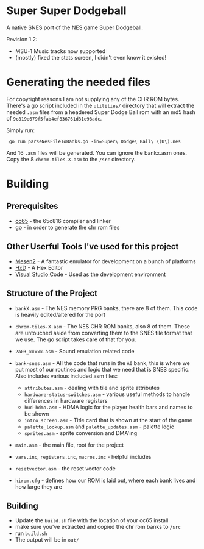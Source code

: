 # Super Super Dodgeball
A native SNES port of the NES game Super Dodgeball.

Revision 1.2:
* MSU-1 Music tracks now supported
* (mostly) fixed the stats screen, I didn't even know it existed!

# Generating the needed files

For copyright reasons I am not supplying any of the CHR ROM bytes.  There's a go script included in the `utilities/` directory that will extract the needed `.asm` files from a headered Super Dodge Ball rom with an md5 hash of `9c819e679f5fab4ef836761d31e98adc`.

Simply run:

` go run parseNesFileToBanks.go -in=Super\ Dodge\ Ball\ \(U\).nes`

And 16 `.asm` files will be generated.  You can ignore the bankx.asm ones.  Copy the 8 `chrom-tiles-X.asm` to the `/src` directory.

# Building

## Prerequisites

* [cc65](https://www.cc65.org/) - the 65c816 compiler and linker
* [go](https://go.dev/) - in order to generate the chr rom files


## Other Userful Tools I've used for this project

* [Mesen2](https://github.com/SourMesen/Mesen2) - A fantastic emulator for development on a bunch of platforms
* [HxD](https://mh-nexus.de/en/hxd/) - A Hex Editor
* [Visual Studio Code](https://code.visualstudio.com/) - Used as the development environment

## Structure of the Project

* `bankX.asm` - The NES memory PRG banks, there are 8 of them.  This code is heavily edited/altered for the port  
* `chrom-tiles-X.asm` - The NES CHR ROM banks, also 8 of them. These are untouched aside from converting them to the SNES tile format that we use.  The go script takes care of that for you.
* `2a03_xxxxx.asm` - Sound emulation related code
* `bank-snes.asm` - All the code that runs in the `A0` bank, this is where we put most of our routines and logic that we need that is SNES specific.  Also includes various included asm files:

  * `attributes.asm` - dealing with tile and sprite attributes
  * `hardware-status-switches.asm` - various useful methods to handle differences in hardware registers
  * `hud-hdma.asm` - HDMA logic for the player health bars and names to be shown
  * `intro_screen.asm` - Title card that is shown at the start of the game
  * `palette_lookup.asm` and `palette_updates.asm` - palette logic
  * `sprites.asm` - sprite conversion and DMA'ing

* `main.asm` - the main file, root for the project
* `vars.inc`, `registers.inc`, `macros.inc` - helpful includes
* `resetvector.asm` - the reset vector code
* `hirom.cfg` - defines how our ROM is laid out, where each bank lives and how large they are

## Building

* Update the `build.sh` file with the location of your cc65 install
* make sure you've extracted and copied the chr rom banks to `/src`
* run `build.sh`
* The output will be in `out/`
